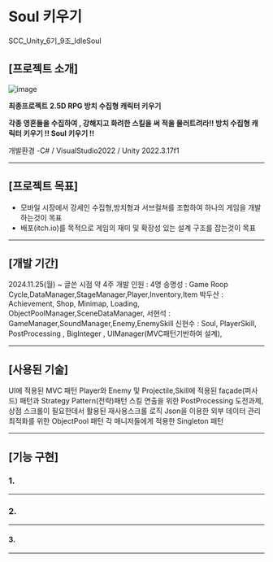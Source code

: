 # Soul 키우기
SCC_Unity_6기_9조_IdleSoul

## [프로젝트 소개]
![image](https://github.com/user-attachments/assets/498db46a-1225-4d20-8987-aa990e31a2e2)


**최종프로젝트**
**2.5D RPG 방치 수집형 캐릭터 키우기**

**각종 영혼들을 수집하여 , 강해지고 화려한 스킬을 써 적을 물러트려라!!
방치 수집형 캐릭터 키우기 !! Soul 키우기 !!**

개발환경 -C# / VisualStudio2022 / Unity 2022.3.17f1

---
## [프로젝트 목표]
- 모바일 시장에서 강세인 수집형,방치형과 서브컬쳐를 조합하여 하나의 게임을 개발하는것이 목표
- 배포(itch.io)를 목적으로 게임의 재미 및 확장성 있는 설계 구조를 잡는것이 목표

---
## [개발 기간]
2024.11.25(월) ~ 글쓴 시점 약 4주
개발 인원 : 4명
송명성 : Game Roop Cycle,DataManager,StageManager,Player,Inventory,Item
박두산 : Achievement, Shop, Minimap, Loading, ObjectPoolManager,SceneDataManager,
서현석 : GameManager,SoundManager,Enemy,EnemySkill
신현수 : Soul, PlayerSkill, PostProcessing , BigInteger , UIManager(MVC패턴기반하여 설계),

---
## [사용된 기술]
UI에 적용된 MVC 패턴
Player와 Enemy 및 Projectile,Skill에 적용된 façade(퍼사드) 패턴과 Strategy Pattern(전략)패턴 
스킬 연출을 위한 PostProcessing
도전과제,상점 스크롤이 필요한데서 활용된 재사용스크롤 로직
Json을 이용한 외부 데이터 관리
최적화를 위한 ObjectPool 패턴
각 매니저들에게 적용한 Singleton 패턴 

---
## [기능 구현]

### 1. 

---

### 2. 

---

#### 3.

---


